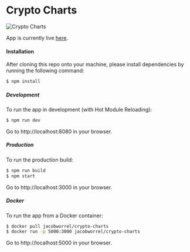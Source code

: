# Crypto Charts

![Crypto Charts](https://s8.postimg.org/u9l9noxxx/crypto-charts.png)

App is currently live [here](crypto-charts-536325b4-1.9ee7f6c6.cont.dockerapp.io:32769).

#### Installation

After cloning this repo onto your machine, please install dependencies by running the following command:
```sh
$ npm install
```

##### Development

To run the app in development (with Hot Module Reloading):
```sh
$ npm run dev
```
Go to http://localhost:8080 in your browser.

##### Production

To run the production build:
```sh
$ npm run build
$ npm start
```
Go to http://localhost:3000 in your browser.

##### Docker

To run the app from a Docker container:
```sh
$ docker pull jacobworrel/crypto-charts
$ docker run -p 5000:3000 jacobworrel/crypto-charts
```
Go to http://localhost:5000 in your browser.
